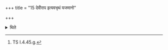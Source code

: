 +++
title = "15 देवीराप इत्यवभृथं यजमानो"

+++

<details><summary>थिते</summary>

15. After the sacrificer has addressed the Avabhr̥tha (i.e. the water in which this rite is being performed) with devīrāpaḥ...,[1] having entered into the water with sumitrā na āpa oṣadhayaḥ...[^2] the sacrificer and his wife take bath without dipping (bodies completely including their) heads i.e. simply sprinkle water on their heads.  


[^1]: TS I.4.45.k.  

[^2]: TS I.4.45.g.
</details>
